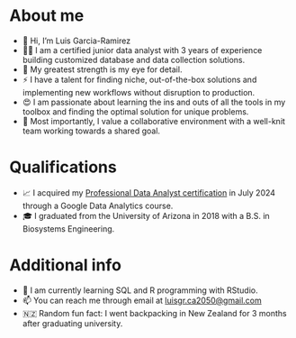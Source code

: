 # About me
- 👋 Hi, I’m Luis Garcia-Ramirez
- 🧑‍💻 I am a certified junior data analyst with 3 years of experience building customized database and data collection solutions.
- 💪 My greatest strength is my eye for detail.
- ⚡️ I have a talent for finding niche, out-of-the-box solutions and implementing new workflows without disruption to production.
- 😍 I am passionate about learning the ins and outs of all the tools in my toolbox and finding the optimal solution for unique problems.
- 🤝 Most importantly, I value a collaborative environment with a well-knit team working towards a shared goal.

# Qualifications
- 📈 I acquired my [Professional Data Analyst certification](https://coursera.org/share/729fd40f175d692be2cf6e9da5590544) in July 2024 through a Google Data Analytics course.
- 🎓 I graduated from the University of Arizona in 2018 with a B.S. in Biosystems Engineering.

# Additional info
- 🌱 I am currently learning SQL and R programming with RStudio.
- 📫 You can reach me through email at luisgr.ca2050@gmail.com
- 🇳🇿 Random fun fact: I went backpacking in New Zealand for 3 months after graduating university.

<!---
LuisGR-2050/LuisGR-2050 is a ✨ special ✨ repository because its `README.md` (this file) appears on your GitHub profile.
You can click the Preview link to take a look at your changes.
--->
